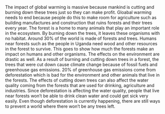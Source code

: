 The impact of global warming is massive because 
mankind is cutting and burning down these trees just so they can make profit.
Gloabal warming needs to end because people do this to make room for agriculture 
such as building manufactures and construction that ruins forests and their trees every year.
The forest is a home to many animals that play an important role in the ecosystem.
By burning down the trees, it leaves these organisms with no habitat. Around 30% of the world is made of forests and trees.
Humans near forests such as the people in Uganda need wood and other resources in the forest to survive.
This goes to show how much the forests make an impact on humans and other organisms.
The effects on the environment are drastic as well.
As a result of burning and cutting down trees in a forest, 
the trees that were cut down cause climate change because of fossil fuels and greenhouse gas emissions.
20% of greenhouse gas emissions come from deforestation
which is bad for the environment and other animals that live in the forests.
The effects of cutting down trees can also affect the water quality
coming from the forests that are used for drinking, 
agriculture and industries.
Since deforestation is affecting the water quality,
people that live near forests won’t be able to drink clean water and could get sick very easily.
Even though deforestation is currently happening, 
there are still ways to prevent a world where there won’t be any trees left.
